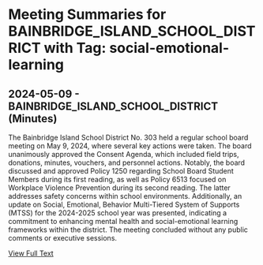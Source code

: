 # Meeting Summaries for BAINBRIDGE_ISLAND_SCHOOL_DISTRICT with Tag: social-emotional-learning

## 2024-05-09 - BAINBRIDGE_ISLAND_SCHOOL_DISTRICT (Minutes)

The Bainbridge Island School District No. 303 held a regular school board meeting on May 9, 2024, where several key actions were taken. The board unanimously approved the Consent Agenda, which included field trips, donations, minutes, vouchers, and personnel actions. Notably, the board discussed and approved Policy 1250 regarding School Board Student Members during its first reading, as well as Policy 6513 focused on Workplace Violence Prevention during its second reading. The latter addresses safety concerns within school environments. Additionally, an update on Social, Emotional, Behavior Multi-Tiered System of Supports (MTSS) for the 2024-2025 school year was presented, indicating a commitment to enhancing mental health and social-emotional learning frameworks within the district. The meeting concluded without any public comments or executive sessions.

[View Full Text](https://raw.githubusercontent.com/VoronoiPerspectives/WashingtonStateSchoolBoardExplorer/refs/heads/main/data/countries/usa/states/wa/counties/kitsap/school_boards/bainbridge_island_school_district/2024/processed/2024-05-09-minutes.txt)

